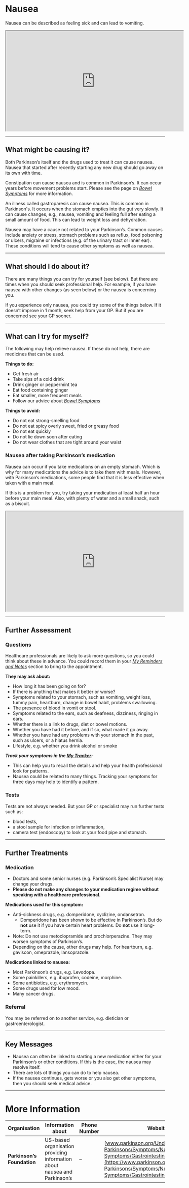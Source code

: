 # Nausea

Nausea can be described as feeling sick and can lead to vomiting.

<div class="video-container">
<iframe
  width="560"
  height="315"
  src="https://www.youtube-nocookie.com/embed/RisFXoT2Qg0"
  title="YouTube video player"
  allowfullscreen>
</iframe>
</div>

---

## What might be causing it?

Both Parkinson’s itself and the drugs used to treat it can cause nausea. Nausea that started after recently starting any new drug should go away on its own with time.

Constipation can cause nausea and is common in Parkinson’s. It can occur years before movement problems start. Please see the page on <a href="/learn/managing-symptoms/bowels" class="internal-link">_Bowel Symptoms_</a> for more information.

An illness called gastroparesis can cause nausea. This is common in Parkinson's. It occurs when the stomach empties into the gut very slowly. It can cause changes, e.g., nausea, vomiting and feeling full after eating a small amount of food. This can lead to weight loss and dehydration.

Nausea may have a cause not related to your Parkinson’s. Common causes include anxiety or stress, stomach problems such as reflux, food poisoning or ulcers, migraine or infections (e.g. of the urinary tract or inner ear). These conditions will tend to cause other symptoms as well as nausea.

---

## What should I do about it?

There are many things you can try for yourself (see below). But there are times when you should seek professional help. For example, if you have nausea with other changes (as seen below) or the nausea is concerning you.

If you experience only nausea, you could try some of the things below. If it doesn’t improve in 1 month, seek help from your GP. But if you are concerned see your GP sooner.

---

## What can I try for myself?

The following may help relieve nausea. If these do not help, there are medicines that can be used.

**Things to do:**

- Get fresh air
- Take sips of a cold drink
- Drink ginger or peppermint tea
- Eat food containing ginger
- Eat smaller, more frequent meals
- Follow our advice about <a href="/learn/managing-symptoms/bowels" class="internal-link">_Bowel Symptoms_</a>

**Things to avoid:**

- Do not eat strong-smelling food
- Do not eat spicy overly sweet, fried or greasy food
- Do not eat quickly
- Do not lie down soon after eating
- Do not wear clothes that are tight around your waist

### Nausea after taking Parkinson’s medication

Nausea can occur if you take medications on an empty stomach. Which is why for many medications the advice is to take them with meals. However, with Parkinson’s medications, some people find that it is less effective when taken with a main meal.

If this is a problem for you, try taking your medication at least half an hour before your main meal. Also, with plenty of water and a small snack, such as a biscuit.

<div class="video-container">
<iframe
  width="560"
  height="315"
  src="https://www.youtube-nocookie.com/embed/cOhgQx-GnkY"
  title="YouTube video player"
  allowfullscreen>
</iframe>
</div>

---

## Further Assessment

### Questions

Healthcare professionals are likely to ask more questions, so you could think about these in advance. You could record them in your <a href="/learn/my-reminders-and-notes" class="internal-link">_My Reminders and Notes_</a> section to bring to the appointment.

**They may ask about:**

- How long it has been going on for?
- If there is anything that makes it better or worse?
- Symptoms related to your stomach, such as vomiting, weight loss, tummy pain, heartburn, change in bowel habit, problems swallowing.
- The presence of blood in vomit or stool.
- Symptoms related to the ears, such as deafness, dizziness, ringing in ears.
- Whether there is a link to drugs, diet or bowel motions.
- Whether you have had it before, and if so, what made it go away.
- Whether you have had any problems with your stomach in the past, such as ulcers, or a hiatus hernia.
- Lifestyle, e.g. whether you drink alcohol or smoke

_**Track your symptoms in the <a href="/learn/my-tracker" class="internal-link">My Tracker</a>:**_

- This can help you to recall the details and help your health professional look for patterns.
- Nausea could be related to many things. Tracking your symptoms for three days may help to identify a pattern.

### Tests

Tests are not always needed. But your GP or specialist may run further tests such as:

- blood tests,
- a stool sample for infection or inflammation,
- camera test (endoscopy) to look at your food pipe and stomach.

---

## Further Treatments

### Medication

- Doctors and some senior nurses (e.g. Parkinson’s Specialist Nurse) may change your drugs.
- **Please do not make any changes to your medication regime without speaking with a healthcare professional.**

**Medications used for this symptom:**

- Anti-sickness drugs, e.g. domperidone, cyclizine, ondansetron.
  - Domperidone has been shown to be effective in Parkinson’s. But do **not** use it if you have certain heart problems. Do **not** use it long-term.
- Note: Do not use metoclopramide and prochlorperazine. They may worsen symptoms of Parkinson’s.
- Depending on the cause, other drugs may help. For heartburn, e.g. gaviscon, omeprazole, lansoprazole.

**Medications linked to nausea:**

- Most Parkinson’s drugs, e.g. Levodopa.
- Some painkillers, e.g. ibuprofen, codeine, morphine.
- Some antibiotics, e.g. erythromycin.
- Some drugs used for low mood.
- Many cancer drugs.

### Referral

You may be referred on to another service, e.g. dietician or gastroenterologist.

---

## Key Messages

- Nausea can often be linked to starting a new medication either for your Parkinson’s or other conditions. If this is the case, the nausea may resolve itself.
- There are lots of things you can do to help nausea.
- If the nausea continues, gets worse or you also get other symptoms, then you should seek medical advice.

---

# More Information

| Organisation               | Information about                                                        | Phone Number | Website                                                                                                                                                                                                        |
| -------------------------- | ------------------------------------------------------------------------ | ------------ | -------------------------------------------------------------------------------------------------------------------------------------------------------------------------------------------------------------- |
| **Parkinson’s Foundation** | US-based organisation providing information about nausea and Parkinson’s | –            | [www.parkinson.org/Understanding-Parkinsons/Symptoms/Non-Movement-Symptoms/Gastrointestinal-Issues](https://www.parkinson.org/Understanding-Parkinsons/Symptoms/Non-Movement-Symptoms/Gastrointestinal-Issues) |

```

```
